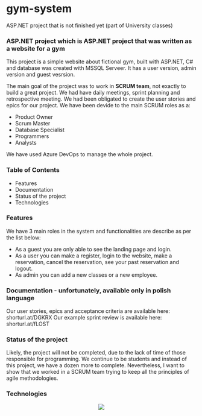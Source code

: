 # gym-system
ASP.NET project that is not finished yet (part of University classes)

<h3>ASP.NET project which is ASP.NET project that was written as a website for a gym</h3>
This project is a simple website about fictional gym, built with ASP.NET, C# and database was created with MSSQL Serveer. 
It has a user version, admin version and guest vesrsion.

The main goal of the project was to work in <b>SCRUM team</b>, not exactly to build a great project.
We had have daily meetings, sprint planning and retrospective meeting. We had been obligated to create the user stories and epics for our project.
We have been devide to the main SCRUM roles as a:
<ul>
<li>Product Owner</li>
<li>Scrum Master</li>
<li>Database Specialist</li>
<li>Programmers</li>
<li>Analysts</li>
</ul>

We have used Azure DevOps to manage the whole project.


<h3>Table of Contents</h3>
<ul>
<li>Features</li>
<li>Documentation</li>
<li>Status of the project</li>
<li>Technologies</li>
</ul>

<h3>Features</h3>
We have 3 main roles in the system and functionalities are describe as per the list below:
<ul>
<li>As a guest you are only able to see the landing page and login.</li>
<li>As a user you can make a register, login to the website, make a reservation, cancel the reservation, see your past reservation and logout.</li>
<li>As admin you can add a new classes or a new employee.</li>
</ul>

<h3>Documentation - unfortunately, available only in polish language</h3>
Our user stories, epics and acceptance criteria are available here: shorturl.at/DGKRX
Our example sprint review is available here: shorturl.at/fLOST

<h3>Status of the project</h3>
Likely, the project will not be completed, due to the lack of time of those responsible for programming. We continue to be students and instead of this project, we have a dozen more to complete.
Nevertheless, I want to show that we worked in a SCRUM team trying to keep all the principles of agile methodologies.

<h3>Technologies</h3>
<p align="center">
  <a href="https://skillicons.dev">
    <img src="https://skillicons.dev/icons?i=cs,visualstudio," />
  </a>
</p>
